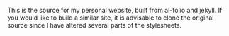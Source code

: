 This is the source for my personal website, built from al-folio and jekyll. If you would like to build a similar site, it is advisable to clone the original source since I have altered several parts of the stylesheets. 

